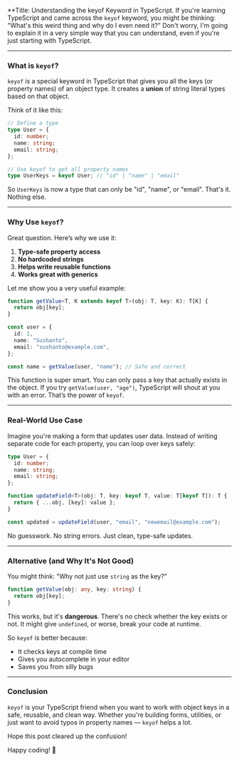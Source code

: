 \*\*Title: Understanding the keyof Keyword in TypeScript.
If you're learning TypeScript and came across the `keyof` keyword, you might be thinking: "What's this weird thing and why do I even need it?" Don't worry, I'm going to explain it in a very simple way that you can understand, even if you're just starting with TypeScript.

---

### What is `keyof`?

`keyof` is a special keyword in TypeScript that gives you all the keys (or property names) of an object type. It creates a **union** of string literal types based on that object.

Think of it like this:

```ts
// Define a type
type User = {
  id: number;
  name: string;
  email: string;
};

// Use keyof to get all property names
type UserKeys = keyof User; // "id" | "name" | "email"
```

So `UserKeys` is now a type that can only be "id", "name", or "email". That's it. Nothing else.

---

### Why Use `keyof`?

Great question. Here’s why we use it:

1. **Type-safe property access**
2. **No hardcoded strings**
3. **Helps write reusable functions**
4. **Works great with generics**

Let me show you a very useful example:

```ts
function getValue<T, K extends keyof T>(obj: T, key: K): T[K] {
  return obj[key];
}

const user = {
  id: 1,
  name: "Sushanto",
  email: "sushanto@example.com",
};

const name = getValue(user, "name"); // Safe and correct
```

This function is super smart. You can only pass a key that actually exists in the object. If you try `getValue(user, "age")`, TypeScript will shout at you with an error. That’s the power of `keyof`.

---

### Real-World Use Case

Imagine you're making a form that updates user data. Instead of writing separate code for each property, you can loop over keys safely:

```ts
type User = {
  id: number;
  name: string;
  email: string;
};

function updateField<T>(obj: T, key: keyof T, value: T[keyof T]): T {
  return { ...obj, [key]: value };
}

const updated = updateField(user, "email", "newemail@example.com");
```

No guesswork. No string errors. Just clean, type-safe updates.

---

### Alternative (and Why It's Not Good)

You might think: "Why not just use `string` as the key?"

```ts
function getValue(obj: any, key: string) {
  return obj[key];
}
```

This works, but it's **dangerous**. There's no check whether the key exists or not. It might give `undefined`, or worse, break your code at runtime.

So `keyof` is better because:

* It checks keys at compile time
* Gives you autocomplete in your editor
* Saves you from silly bugs

---

### Conclusion

`keyof` is your TypeScript friend when you want to work with object keys in a safe, reusable, and clean way. Whether you're building forms, utilities, or just want to avoid typos in property names — `keyof` helps a lot.

Hope this post cleared up the confusion!

Happy coding! 🚀
